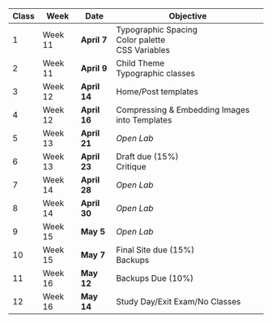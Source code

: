 |Class|Week|Date|Objective|
|---|---|---|---|
|1|Week 11|<strong>April 7</strong>|Typographic Spacing<br>Color palette<br>CSS Variables|
|2|Week 11|<strong>April 9</strong>|Child Theme<br>Typographic classes|
|3|Week 12|<strong>April 14</strong>|Home/Post templates|
|4|Week 12|<strong>April 16</strong>|Compressing & Embedding Images into Templates|
|5|Week 13|<strong>April 21</strong>|<em>Open Lab</em>|
|6|Week 13|<strong>April 23</strong>|Draft due (15%)<br>Critique|
|7|Week 14|<strong>April 28</strong>|<em>Open Lab</em>|
|8|Week 14|<strong>April 30</strong>|<em>Open Lab</em>|
|9|Week 15|<strong>May 5</strong>|<em>Open Lab</em>|
|10|Week 15|<strong>May 7</strong>|Final Site due (15%)<br>Backups|
|11|Week 16|<strong>May 12</strong>|Backups Due (10%)|
|12|Week 16|<strong>May 14</strong>|Study Day/Exit Exam/No Classes|